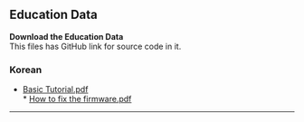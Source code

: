 ## Education Data

**Download the Education Data**  
This files has GitHub link for source code in it.

### Korean

  - [Basic Tutorial.pdf](/products/wiz750sr/educationdata/wiznet_serialtoethernet_boot_camp_20180516.pdf)  
    \* [How to fix the firmware.pdf](/products/wiz750sr/educationdata/wiznet_serialtoethernet_deep-dive_training_20180620.pdf)  

-----
